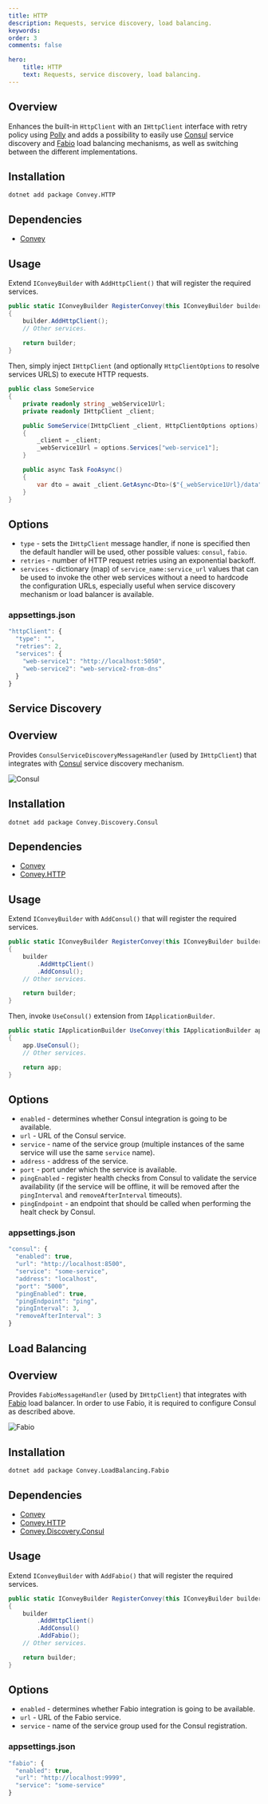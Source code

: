 ```yaml
---
title: HTTP
description: Requests, service discovery, load balancing.
keywords:
order: 3
comments: false

hero:
    title: HTTP
    text: Requests, service discovery, load balancing.
---
```


## Overview
Enhances the built-in `HttpClient` with an `IHttpClient` interface with retry policy using [Polly](https://github.com/App-vNext/Polly) and adds a possibility to easily use [Consul](https://www.consul.io) service discovery and [Fabio](https://github.com/fabiolb/fabio) load balancing mechanisms, as well as switching between the different implementations.

## Installation
`dotnet add package Convey.HTTP`

## Dependencies

* [Convey](https://www.nuget.org/packages/Convey)

## Usage

Extend `IConveyBuilder` with `AddHttpClient()` that will register the required services.

```csharp
public static IConveyBuilder RegisterConvey(this IConveyBuilder builder)
{
    builder.AddHttpClient();
    // Other services.
    
    return builder;
}
```

Then, simply inject `IHttpClient` (and optionally `HttpClientOptions` to resolve services URLS) to execute HTTP requests.

```csharp
public class SomeService
{
    private readonly string _webService1Url;
    private readonly IHttpClient _client;

    public SomeService(IHttpClient _client, HttpClientOptions options)
    {
        _client = _client;
        _webService1Url = options.Services["web-service1"];
    }

    public async Task FooAsync()
    {
        var dto = await _client.GetAsync<Dto>($"{_webService1Url}/data");
    }
}
```

## Options
* `type` - sets the `IHttpClient` message handler, if none is specified then the default handler will be used, other possible values: `consul`, `fabio`.
* `retries` - number of HTTP request retries using an exponential backoff.
* `services` - dictionary (map) of `service_name:service_url` values that can be used to invoke the other web services without a need to hardcode the configuration URLs, especially useful when service discovery mechanism or load balancer is available.

### appsettings.json

```js
"httpClient": {
  "type": "",
  "retries": 2,
  "services": {
    "web-service1": "http://localhost:5050",
    "web-service2": "web-service2-from-dns"
  }
}
```

## Service Discovery

## Overview
Provides `ConsulServiceDiscoveryMessageHandler` (used by `IHttpClient`) that integrates with [Consul](https://www.consul.io) service discovery mechanism.

![](/img/consul.png "Consul")

## Installation
`dotnet add package Convey.Discovery.Consul`

## Dependencies

* [Convey](https://www.nuget.org/packages/Convey)
* [Convey.HTTP](https://www.nuget.org/packages/Convey.HTTP)

## Usage

Extend `IConveyBuilder` with `AddConsul()` that will register the required services.

```csharp
public static IConveyBuilder RegisterConvey(this IConveyBuilder builder)
{
    builder
        .AddHttpClient()
        .AddConsul();
    // Other services.

    return builder;
}
```

Then, invoke `UseConsul()` extension from `IApplicationBuilder`.

```csharp
public static IApplicationBuilder UseConvey(this IApplicationBuilder app)
{
    app.UseConsul();
    // Other services.

    return app;
}
```

## Options
* `enabled` - determines whether Consul integration is going to be available.
* `url` - URL of the Consul service.
* `service` - name of the service group (multiple instances of the same service will use the same `service` name).
* `address` - address of the service.
* `port` - port under which the service is available.
* `pingEnabled` - register health checks from Consul to validate the service availability (if the service will be offline, it will be removed after the `pingInterval` and `removeAfterInterval` timeouts).
* `pingEndpoint` - an endpoint that should be called when performing the healt check by Consul.

### appsettings.json

```js
"consul": {
  "enabled": true,
  "url": "http://localhost:8500",
  "service": "some-service",
  "address": "localhost",
  "port": "5000",
  "pingEnabled": true,
  "pingEndpoint": "ping",
  "pingInterval": 3,
  "removeAfterInterval": 3
}
```

## Load Balancing

## Overview
Provides `FabioMessageHandler` (used by `IHttpClient`) that integrates with [Fabio](https://github.com/fabiolb/fabio) load balancer.
In order to use Fabio, it is required to configure Consul as described above.

![](/img/fabio.png "Fabio")

## Installation
`dotnet add package Convey.LoadBalancing.Fabio`

## Dependencies

* [Convey](https://www.nuget.org/packages/Convey)
* [Convey.HTTP](https://www.nuget.org/packages/Convey.HTTP)
* [Convey.Discovery.Consul](https://www.nuget.org/packages/Convey.Discovery.Consul)

## Usage

Extend `IConveyBuilder` with `AddFabio()` that will register the required services.

```csharp
public static IConveyBuilder RegisterConvey(this IConveyBuilder builder)
{
    builder
        .AddHttpClient()
        .AddConsul()
        .AddFabio();
    // Other services.

    return builder;
}
```

## Options
* `enabled` - determines whether Fabio integration is going to be available.
* `url` - URL of the Fabio service.
* `service` - name of the service group used for the Consul registration.

### appsettings.json

```js
"fabio": {
  "enabled": true,
  "url": "http://localhost:9999",
  "service": "some-service"
}
```